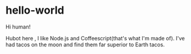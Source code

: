 # hello-world

Hi human!

Hubot here , l like Node.js and Coffeescript(that's what I'm made of).
I've had tacos on the moon and find them far superior to Earth tacos.
